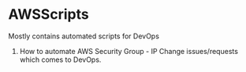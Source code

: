 # AWSScripts
Mostly contains automated scripts for DevOps

1. How to automate AWS Security Group - IP Change issues/requests which comes to DevOps.
